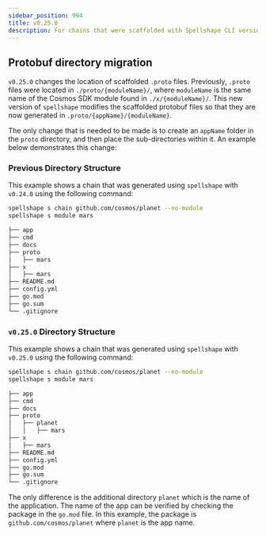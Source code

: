```yaml
---
sidebar_position: 994
title: v0.25.0
description: For chains that were scaffolded with Spellshape CLI versions lower than v0.25.0. changes are required to use Spellshape CLI v0.24.0.
---
```


## Protobuf directory migration

`v0.25.0` changes the location of scaffolded `.proto` files.  Previously, `.proto` files were located in `./proto/{moduleName}/`, 
where `moduleName` is the same name of the Cosmos SDK module found in `./x/{moduleName}/`.  This new version of `spellshape`
modifies the scaffolded protobuf files so that they are now generated in `.proto/{appName}/{moduleName}`.  

The only change that is needed to be made is to create an `appName` folder in the `proto` directory, and then place the 
sub-directories within it.  An example below demonstrates this change:

### Previous Directory Structure

This example shows a chain that was generated using `spellshape` with `v0.24.0` using the following command:

```bash
spellshape s chain github.com/cosmos/planet --no-module
spellshape s module mars
```

```bash
├── app  
├── cmd
├── docs
├── proto
│   ├── mars
├── x
│   ├── mars
├── README.md
├── config.yml
├── go.mod
├── go.sum
└── .gitignore
```

### `v0.25.0` Directory Structure

This example shows a chain that was generated using `spellshape` with `v0.25.0` using the following command:

```bash
spellshape s chain github.com/cosmos/planet --no-module
spellshape s module mars
```

```bash
├── app  
├── cmd
├── docs
├── proto
│   ├── planet
│   │   ├── mars
├── x
│   ├── mars
├── README.md
├── config.yml
├── go.mod
├── go.sum
└── .gitignore
```

The only difference is the additional directory `planet` which is the name of the application.  The name of the app can 
be verified by checking the package in the `go.mod` file.  In this example, the package is `github.com/cosmos/planet` where
`planet` is the app name.